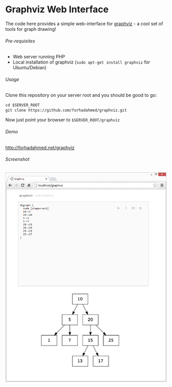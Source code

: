 Graphviz Web Interface
======================

The code here provides a simple web-interface for [graphviz](http://www.graphviz.org/ "Graphviz") - a cool set of tools for graph drawing!

###### Pre-requisites

* Web server running PHP
* Local installation of graphviz (`sudo apt-get install graphviz` for Ubuntu/Debian)

###### Usage

Clone this repository on your server root and you should be good to go:

```
cd $SERVER_ROOT
git clone https://github.com/forhadahmed/graphviz.git
```

Now just point your browser to `$SERVER_ROOT/graphviz`

###### Demo

http://forhadahmed.net/graphviz

###### Screenshot

<p align="center"><img src='graphviz.png'></p>

